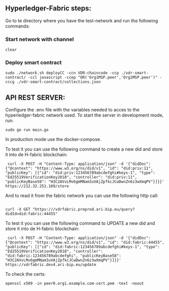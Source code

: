 
## Hyperledger-Fabric steps:

Go to te directory where you have the test-network and run the following commands: 
### Start network with channel
```
clear
```
### Deploy smart contract 
```
sudo ./network.sh deployCC -ccn VDR-chaincode -ccp ./vdr-smart-contract/ -ccl javascript -ccep "OR('Org1MSP.peer','Org2MSP.peer')" -cccg ./vdr-smart-contract/collections.json
```

## API REST SERVER:

Configure the .env file with the variables needed to acces to the hyperledger-fabric network used. 
To start the server in development mode, run:
```
sudo go run main.go
```

In production mode use the docker-compose.

To test it you can use the following command to create a new did and store it into de H-fabric blockchain: 
```
 curl -X POST -H "Content-Type: application/json" -d '{"didDoc": {"@context": "https://www.w3.org/ns/did/v1", "id": "did:priv:11", "publicKey": [{"id": "did:priv:123456789abcdefghi#keys-1", "type": "Ed25519VerificationKey2018", "controller": "did:priv:11", "publicKeyBase58": "H3C2AVvLMv6gmMNam3uVAjZpfkcJCwDwnZn6z3wXmqPV"}]}}' https://212.32.251.169/store
```

And to read it from the fabric network you can use the following http call: 
```

curl -X GET "https:///vdrfabric.preprod.ari-bip.eu/query?didId=did:fabric:44455"
```
To test it you can use the following command to UPDATE a new did and store it into de H-fabric blockchain: 
```
 curl -X POST -H "Content-Type: application/json" -d '{"didDoc": {"@context": "https://www.w3.org/ns/did/v1", "id": "did:fabric:44455", "publicKey": [{"id": "did:fabric:123456789abcdefghi#keys-1", "type": "Ed25519VerificationKey2018", "controller": "did:fabric:123456789abcdefghi", "publicKeyBase58": "H3C2AVvLMv6gmMNam3uVAjZpfkcJCwDwnZn6z3wXmqPV"}]}}' https://vdrfabric.dev4.ari-bip.eu/update
```

To check the certs:
```
openssl x509 -in peer0.org1.example.com-cert.pem -text -noout
```